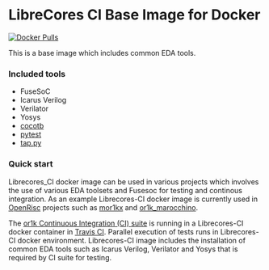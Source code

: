 LibreCores CI Base Image for Docker
====

[![Docker Pulls](https://img.shields.io/docker/pulls/librecores/librecores-ci.svg)](https://hub.docker.com/r/librecores/librecores-ci/)

This is a base image which includes common EDA tools.

### Included tools

* FuseSoC
* Icarus Verilog
* Verilator
* Yosys
* [cocotb](https://github.com/potentialventures/cocotb)
* [pytest](https://docs.pytest.org/en/latest/)
* [tap.py](https://pypi.org/project/tap.py/)

### Quick start 

Librecores_CI docker image can be used in various projects which involves the use of various EDA 
toolsets and Fusesoc for testing and continous integration. As an example Librecores-CI docker image 
is currently used in [OpenRisc](https://github.com/openrisc) projects such as [mor1kx](https://github.com/openrisc/mor1kx) and 
[or1k_marocchino](https://github.com/openrisc/or1k_marocchino).

The [or1k Continuous Integration (CI) suite](https://github.com/openrisc/or1k-tests) is running in a 
Librecores-CI docker container in [Travis CI](https://github.com/openrisc/mor1kx/blob/master/.travis.yml). 
Parallel execution of tests runs in Librecores-CI docker environment. Librecores-CI 
image includes the installation of common EDA tools such as Icarus Verilog, Verilator and Yosys that 
is required by CI suite for testing.

